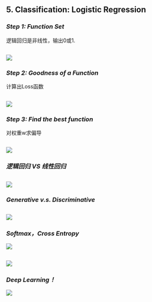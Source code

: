 ## 5. Classification: Logistic Regression

### ***Step 1: Function Set***

逻辑回归是非线性，输出0或1.

![](https://github.com/steveLauwh/DeepLearning-notes/raw/master/Hung-yi%20Lee%20Machine%20Learning%20Notes/image/5.1.PNG)
---
### ***Step 2: Goodness of a Function***

计算出Loss函数

![](https://github.com/steveLauwh/DeepLearning-notes/raw/master/Hung-yi%20Lee%20Machine%20Learning%20Notes/image/5.2.PNG)
---
### ***Step 3: Find the best function***

对权重w求偏导

![](https://github.com/steveLauwh/DeepLearning-notes/raw/master/Hung-yi%20Lee%20Machine%20Learning%20Notes/image/5.3.PNG)
---
### ***逻辑回归 VS 线性回归***

![](https://github.com/steveLauwh/DeepLearning-notes/raw/master/Hung-yi%20Lee%20Machine%20Learning%20Notes/image/5.4.PNG)
---

### ***Generative v.s. Discriminative***

![](https://github.com/steveLauwh/DeepLearning-notes/raw/master/Hung-yi%20Lee%20Machine%20Learning%20Notes/image/5.5.PNG)
---

### ***Softmax，Cross Entropy***

![](https://github.com/steveLauwh/DeepLearning-notes/raw/master/Hung-yi%20Lee%20Machine%20Learning%20Notes/image/5.6.PNG)

![](https://github.com/steveLauwh/DeepLearning-notes/raw/master/Hung-yi%20Lee%20Machine%20Learning%20Notes/image/5.7.PNG)
---

### ***Deep Learning！***

![](https://github.com/steveLauwh/DeepLearning-notes/raw/master/Hung-yi%20Lee%20Machine%20Learning%20Notes/image/5.8.PNG)

